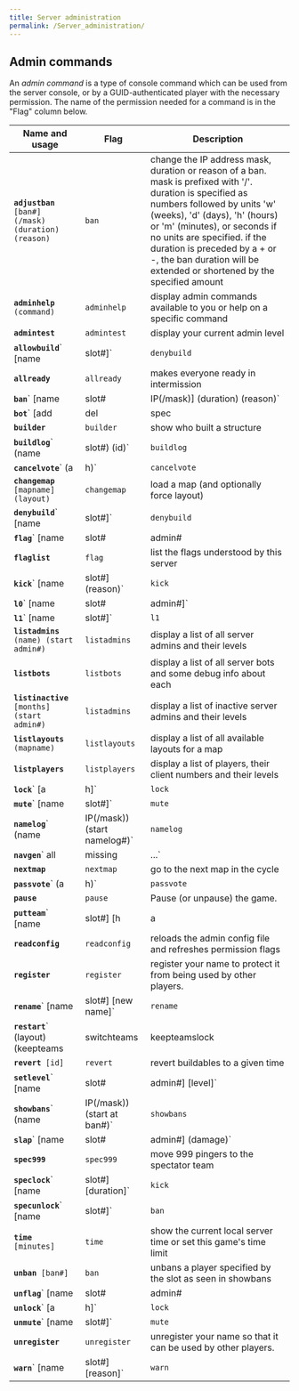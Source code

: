 ```yaml
---
title: Server administration
permalink: /Server_administration/
---
```


## Admin commands

An *admin command* is a type of console command which can be used from
the server console, or by a GUID-authenticated player with the necessary
permission. The name of the permission needed for a command is in the
"Flag" column below.

| Name and usage                                                                    | Flag          | Description                                                                                                                                                                                                                                                                                                                                         |
|-----------------------------------------------------------------------------------|---------------|-----------------------------------------------------------------------------------------------------------------------------------------------------------------------------------------------------------------------------------------------------------------------------------------------------------------------------------------------------|
| <b>`adjustban`</b>` [ban#] (/mask) (duration) (reason)`                           | `ban`         | change the IP address mask, duration or reason of a ban. mask is prefixed with '/'. duration is specified as numbers followed by units 'w' (weeks), 'd' (days), 'h' (hours) or 'm' (minutes), or seconds if no units are specified. if the duration is preceded by a + or -, the ban duration will be extended or shortened by the specified amount |
| <b>`adminhelp`</b>` (command)`                                                    | `adminhelp`   | display admin commands available to you or help on a specific command                                                                                                                                                                                                                                                                               |
| <b>`admintest`</b>                                                                | `admintest`   | display your current admin level                                                                                                                                                                                                                                                                                                                    |
| <b>`allowbuild`</b>` [name|slot#]`                                                | `denybuild`   | restore a player's ability to build                                                                                                                                                                                                                                                                                                                 |
| <b>`allready`</b>                                                                 | `allready`    | makes everyone ready in intermission                                                                                                                                                                                                                                                                                                                |
| <b>`ban`</b>` [name|slot#|IP(/mask)] (duration) (reason)`                         | `ban`         | ban a player by IP address and GUID with an optional expiration time and reason. duration is specified as numbers followed by units 'w' (weeks), 'd' (days), 'h' (hours) or 'm' (minutes), or seconds if no units are specified                                                                                                                     |
| <b>`bot`</b>` [add|del|spec|unspec] [name|all] [aliens/humans] (skill)`           | `bot`         | Add/Del/Spec bots                                                                                                                                                                                                                                                                                                                                   |
| <b>`builder`</b>                                                                  | `builder`     | show who built a structure                                                                                                                                                                                                                                                                                                                          |
| <b>`buildlog`</b>` (name|slot#) (id)`                                             | `buildlog`    | show buildable log                                                                                                                                                                                                                                                                                                                                  |
| <b>`cancelvote`</b>` (a|h)`                                                       | `cancelvote`  | cancel a vote taking place                                                                                                                                                                                                                                                                                                                          |
| <b>`changemap`</b>` [mapname] (layout)`                                           | `changemap`   | load a map (and optionally force layout)                                                                                                                                                                                                                                                                                                            |
| <b>`denybuild`</b>` [name|slot#]`                                                 | `denybuild`   | take away a player's ability to build                                                                                                                                                                                                                                                                                                               |
| <b>`flag`</b>` [name|slot#|admin#|*level#] (+|-)[flag]`                           | `flag`        | add an admin flag to a player, prefix flag with '-' to disallow the flag. console can use this command on admin levels by prefacing a '\*' to the admin level value.                                                                                                                                                                                |
| <b>`flaglist`</b>                                                                 | `flag`        | list the flags understood by this server                                                                                                                                                                                                                                                                                                            |
| <b>`kick`</b>` [name|slot#] (reason)`                                             | `kick`        | kick a player with an optional reason                                                                                                                                                                                                                                                                                                               |
| <b>`l0`</b>` [name|slot#|admin#]`                                                 | `l0`          | remove name protection from a player by setting them to admin level 0                                                                                                                                                                                                                                                                               |
| <b>`l1`</b>` [name|slot#]`                                                        | `l1`          | give a player name protection by setting them to admin level 1                                                                                                                                                                                                                                                                                      |
| <b>`listadmins`</b>` (name) (start admin#)`                                       | `listadmins`  | display a list of all server admins and their levels                                                                                                                                                                                                                                                                                                |
| <b>`listbots`</b>                                                                 | `listbots`    | display a list of all server bots and some debug info about each                                                                                                                                                                                                                                                                                    |
| <b>`listinactive`</b>` [months] (start admin#)`                                   | `listadmins`  | display a list of inactive server admins and their levels                                                                                                                                                                                                                                                                                           |
| <b>`listlayouts`</b>` (mapname)`                                                  | `listlayouts` | display a list of all available layouts for a map                                                                                                                                                                                                                                                                                                   |
| <b>`listplayers`</b>                                                              | `listplayers` | display a list of players, their client numbers and their levels                                                                                                                                                                                                                                                                                    |
| <b>`lock`</b>` [a|h]`                                                             | `lock`        | lock a team to prevent anyone from joining it                                                                                                                                                                                                                                                                                                       |
| <b>`mute`</b>` [name|slot#]`                                                      | `mute`        | mute a player                                                                                                                                                                                                                                                                                                                                       |
| <b>`namelog`</b>` (name|IP(/mask)) (start namelog#)`                              | `namelog`     | display a list of names used by recently connected players                                                                                                                                                                                                                                                                                          |
| <b>`navgen`</b>` all | missing | <class>...`                                      | `navgen`      | request bot navmesh generation                                                                                                                                                                                                                                                                                                                      |
| <b>`nextmap`</b>                                                                  | `nextmap`     | go to the next map in the cycle                                                                                                                                                                                                                                                                                                                     |
| <b>`passvote`</b>` (a|h)`                                                         | `passvote`    | pass a vote currently taking place                                                                                                                                                                                                                                                                                                                  |
| <b>`pause`</b>                                                                    | `pause`       | Pause (or unpause) the game.                                                                                                                                                                                                                                                                                                                        |
| <b>`putteam`</b>` [name|slot#] [h|a|s]`                                           | `putteam`     | move a player to a specified team                                                                                                                                                                                                                                                                                                                   |
| <b>`readconfig`</b>                                                               | `readconfig`  | reloads the admin config file and refreshes permission flags                                                                                                                                                                                                                                                                                        |
| <b>`register`</b>                                                                 | `register`    | register your name to protect it from being used by other players.                                                                                                                                                                                                                                                                                  |
| <b>`rename`</b>` [name|slot#] [new name]`                                         | `rename`      | rename a player                                                                                                                                                                                                                                                                                                                                     |
| <b>`restart`</b>` (layout) (keepteams|switchteams|keepteamslock|switchteamslock)` | `restart`     | restart the current map (optionally using named layout or keeping/switching teams)                                                                                                                                                                                                                                                                  |
| <b>`revert`</b>` [id]`                                                            | `revert`      | revert buildables to a given time                                                                                                                                                                                                                                                                                                                   |
| <b>`setlevel`</b>` [name|slot#|admin#] [level]`                                   | `setlevel`    | sets the admin level of a player                                                                                                                                                                                                                                                                                                                    |
| <b>`showbans`</b>` (name|IP(/mask)) (start at ban#)`                              | `showbans`    | display a (partial) list of active bans                                                                                                                                                                                                                                                                                                             |
| <b>`slap`</b>` [name|slot#|admin#] (damage)`                                      | `slap`        | slaps a player, optionally with damage                                                                                                                                                                                                                                                                                                              |
| <b>`spec999`</b>                                                                  | `spec999`     | move 999 pingers to the spectator team                                                                                                                                                                                                                                                                                                              |
| <b>`speclock`</b>` [name|slot#] [duration]`                                       | `kick`        | move a player to spectators and prevent from joining a team duration is specified as numbers followed by units 'h' (hours) or 'm' (minutes), or seconds if no units are specified. End-of-game automatically revokes this                                                                                                                           |
| <b>`specunlock`</b>` [name|slot#]`                                                | `ban`         | allow a player to join any team again                                                                                                                                                                                                                                                                                                               |
| <b>`time`</b>` [minutes]`                                                         | `time`        | show the current local server time or set this game's time limit                                                                                                                                                                                                                                                                                    |
| <b>`unban`</b>` [ban#]`                                                           | `ban`         | unbans a player specified by the slot as seen in showbans                                                                                                                                                                                                                                                                                           |
| <b>`unflag`</b>` [name|slot#|admin#|*level#] (+|-)[flag]`                         | `flag`        | clears an admin flag from a player. console can use this command on admin levels by prefacing a '\*' to the admin level value.                                                                                                                                                                                                                      |
| <b>`unlock`</b>` [a|h]`                                                           | `lock`        | unlock a locked team                                                                                                                                                                                                                                                                                                                                |
| <b>`unmute`</b>` [name|slot#]`                                                    | `mute`        | unmute a muted player                                                                                                                                                                                                                                                                                                                               |
| <b>`unregister`</b>                                                               | `unregister`  | unregister your name so that it can be used by other players.                                                                                                                                                                                                                                                                                       |
| <b>`warn`</b>` [name|slot#] [reason]`                                             | `warn`        | warn a player about his behaviour                                                                                                                                                                                                                                                                                                                   |
